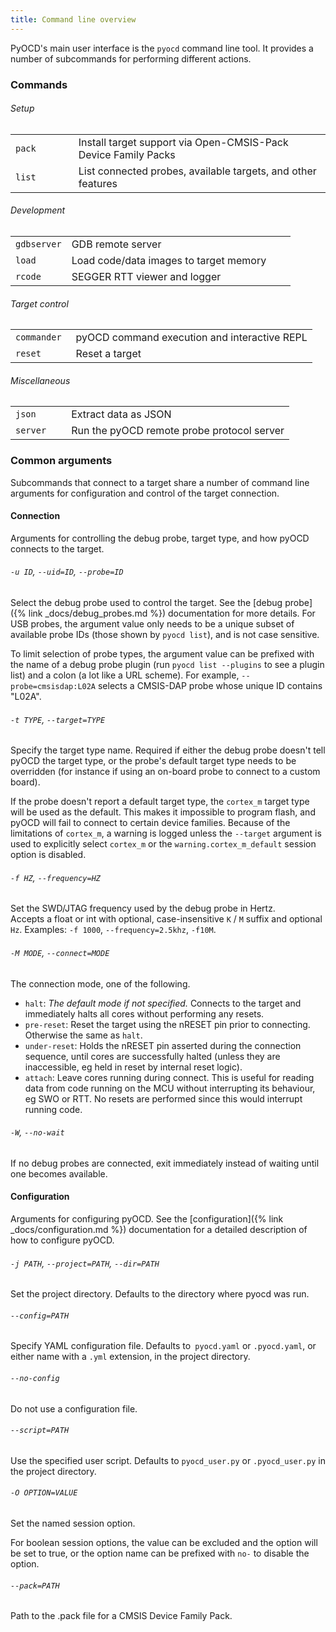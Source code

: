 ```yaml
---
title: Command line overview
---
```


PyOCD's main user interface is the `pyocd` command line tool. It provides a number of subcommands for performing different actions.


### Commands

###### Setup

<table class="no-alternating-rows">
<tr><td width="20%"> <code>pack</code></td>     <td> Install target support via Open-CMSIS-Pack Device Family Packs</td></tr>
<tr><td width="20%"> <code>list</code></td>     <td> List connected probes, available targets, and other features</td></tr>
</table>

###### Development

<table class="no-alternating-rows">
<tr><td width="20%"> <code>gdbserver</code> </td><td> GDB remote server </td></tr>
<tr><td width="20%"> <code>load</code>      </td><td> Load code/data images to target memory </td></tr>
<tr><td width="20%"> <code>rcode</code>     </td><td> SEGGER RTT viewer and logger </td></tr>
</table>

###### Target control

<table class="no-alternating-rows">
<tr><td width="20%"> <code>commander</code> </td><td> pyOCD command execution and interactive REPL </td></tr>
<tr><td width="20%"> <code>reset</code>     </td><td> Reset a target </td></tr>
</table>

###### Miscellaneous

<table class="no-alternating-rows">
<tr><td width="20%"> <code>json</code>      </td><td> Extract data as JSON </td></tr>
<tr><td width="20%"> <code>server</code>    </td><td> Run the pyOCD remote probe protocol server </td></tr>
</table>



### Common arguments

Subcommands that connect to a target share a number of command line arguments for configuration and control of the target connection.

#### Connection

Arguments for controlling the debug probe, target type, and how pyOCD connects to the target.

###### `-u ID`, `--uid=ID`, `--probe=ID`
Select the debug probe used to control the target. See the [debug probe]({% link _docs/debug_probes.md %}) documentation for more details. For USB probes, the argument value only needs to be a unique subset of available probe IDs (those shown by `pyocd list`), and is not case sensitive.

To limit selection of probe types, the argument value can be prefixed with the name of a debug probe plugin (run `pyocd list --plugins` to see a plugin list) and a colon (a lot like a URL scheme). For example, `--probe=cmsisdap:L02A` selects a CMSIS-DAP probe whose unique ID contains "L02A".

###### `-t TYPE`, `--target=TYPE`
Specify the target type name. Required if either the debug probe doesn't tell pyOCD the target type, or the probe's default target type needs to be overridden (for instance if using an on-board probe to connect to a custom board).

If the probe doesn't report a default target type, the `cortex_m` target type will be used as the default. This makes it impossible to program flash, and pyOCD will fail to connect to certain device families. Because of the limitations of `cortex_m`, a warning is logged unless the `--target` argument is used to explicitly select `cortex_m` or the `warning.cortex_m_default` session option is disabled.

###### `-f HZ`, `--frequency=HZ`
Set the SWD/JTAG frequency used by the debug probe in Hertz. \
Accepts a float or int with optional, case-insensitive `K` / `M` suffix and optional `Hz`. Examples: `-f 1000`, `--frequency=2.5khz`, `-f10M`.

###### `-M MODE`, `--connect=MODE`
The connection mode, one of the following.

- `halt`: *The default mode if not specified.* Connects to the target and immediately halts all cores without performing any resets.
- `pre-reset`: Reset the target using the nRESET pin prior to connecting. Otherwise the same as `halt`.
- `under-reset`: Holds the nRESET pin asserted during the connection sequence, until cores are successfully halted (unless they are inaccessible, eg held in reset by internal reset logic).
- `attach`: Leave cores running during connect. This is useful for reading data from code running on the MCU without interrupting its behaviour, eg SWO or RTT. No resets are performed since this would interrupt running code.

###### `-W`, `--no-wait`
If no debug probes are connected, exit immediately instead of waiting until one becomes available.



#### Configuration

Arguments for configuring pyOCD. See the [configuration]({% link _docs/configuration.md %}) documentation for a detailed description of how to configure pyOCD.

###### `-j PATH`, `--project=PATH`, `--dir=PATH`
Set the project directory. Defaults to the directory where pyocd was run.

###### `--config=PATH`
Specify YAML configuration file. Defaults to` pyocd.yaml` or `.pyocd.yaml`, or either name with a `.yml` extension, in the project directory.

###### `--no-config`
Do not use a configuration file.

###### `--script=PATH`
Use the specified user script. Defaults to `pyocd_user.py` or `.pyocd_user.py` in the project directory.

###### `-O OPTION=VALUE`
Set the named session option.

For boolean session options, the value can be excluded and the option will be set to true, or the option name can be prefixed with `no-` to disable the option.

###### `--pack=PATH`
Path to the .pack file for a CMSIS Device Family Pack.


